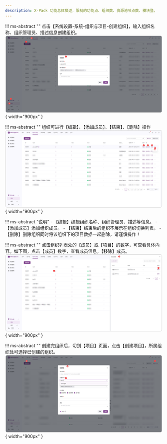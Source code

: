 ```yaml
---
description: X-Pack 功能总体描述，限制的功能点、组织数、资源池节点数、模块登。
---
```


!!! ms-abstract ""
    点击【系统设置-系统-组织与项目-创建组织】，输入组织名称、组织管理员、描述信息创建组织。
![!组织创建](../../img/X-Pack/organization/组织创建.png){ width="900px" }

!!! ms-abstract ""
    组织可进行【编辑】、【添加成员】、【结束】、【删除】操作
![!组织创建](../../img/X-Pack/organization/组织功能操作.png){ width="900px" }

!!! ms-abstract "说明"
    - 【编辑】编辑组织名称、组织管理员、描述等信息。
    - 【添加成员】添加组织成员。
    - 【结束】结束后的组织不展示在组织切换列表。
    - 【删除】删除组织同时将该组织下的项目数据一起删除，请谨慎操作！

!!! ms-abstract ""
    点击组织列表处的【成员】或【项目】的数字，可查看具体内容。如下图，点击【成员】数字，查看成员信息，【移除】成员。
![!组织创建](../../img/X-Pack/organization/成员内容.png){ width="900px" }

!!! ms-abstract ""
    创建完组织后，切到【项目】页面，点击【创建项目】，所属组织处可选择已创建的组织。
![!组织创建](../../img/X-Pack/organization/项目处有组织.png){ width="900px" }



